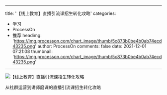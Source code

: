 
---
title: '【线上教育】直播引流课招生转化攻略'
categories: 
 - 学习
 - ProcessOn
 - 推荐
headimg: 'https://img.processon.com/chart_image/thumb/5c873b0be4b0ab74ecd43235.png'
author: ProcessOn
comments: false
date: 2021-12-01 07:21:08
thumbnail: 'https://img.processon.com/chart_image/thumb/5c873b0be4b0ab74ecd43235.png'
---

<div>   
<img class="thumb" alt="【线上教育】直播引流课招生转化攻略" src="https://img.processon.com/chart_image/thumb/5c873b0be4b0ab74ecd43235.png" referrerpolicy="no-referrer">
<p>从社群运营到讲师磨课的直播引流课招生转化攻略</p>  
</div>
            